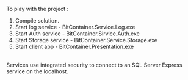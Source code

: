 To play with the project : 
</br>
1. Compile solution.
2. Start log service - BitContainer.Service.Log.exe 
3. Start Auth service - BitContainer.Sirvice.Auth.exe
4. Start Storage service - BitContainer.Service.Storage.exe
5. Start client app - BitContainer.Presentation.exe

</br>
Services use integrated security to connect to an SQL Server Express service on the localhost. 
